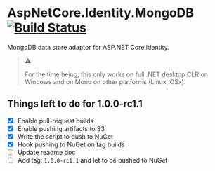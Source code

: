 # AspNetCore.Identity.MongoDB [![Build Status](https://travis-ci.org/tugberkugurlu/AspNetCore.Identity.MongoDB.svg?branch=master)](https://travis-ci.org/tugberkugurlu/AspNetCore.Identity.MongoDB)

MongoDB data store adaptor for ASP.NET Core identity.

> :warning: 
> 
> For the time being, this only works on full .NET desktop CLR on Windows and on Mono on other platforms (Linux, OSx).

## Things left to do for 1.0.0-rc1.1

 - [x] Enable pull-request builds
 - [x] Enable pushing artifacts to S3
 - [x] Write the script to push to NuGet
 - [x] Hook pushing to NuGet on tag builds
 - [ ] Update readme doc
 - [ ] Add tag: `1.0.0-rc1.1` and let to be pushed to NuGet
